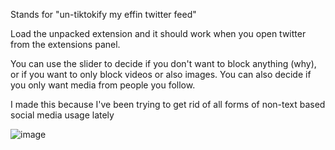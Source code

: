 Stands for "un-tiktokify my effin twitter feed"

Load the unpacked extension and it should work when you open twitter from the extensions panel. 

You can use the slider to decide if you don't want to block anything (why), or if you want to only block videos or also images. You can also decide if you only want media from people you follow.

I made this because I've been trying to get rid of all forms of non-text based social media usage lately



![image](https://github.com/user-attachments/assets/239afcab-50a6-4728-8ae2-68da313dd18b)

